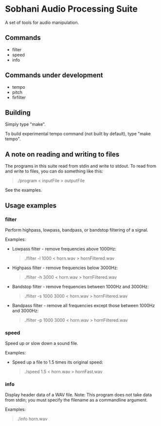 # Sobhani Audio Processing Suite
A set of tools for audio manipulation. 

## Commands
* filter
* speed
* info

## Commands under development
* tempo
* pitch
* firfilter

## Building

Simply type "make".

To build experimental tempo command (not built by default), type "make tempo".

## A note on reading and writing to files

The programs in this suite read from stdin and write to stdout. To read from and write to files, you can do something like this:

>./program < inputFile > outputFile

See the examples.

## Usage examples

### filter

Perform highpass, lowpass, bandpass, or bandstop filtering of a signal.

Examples:

* Lowpass filter - remove frequencies above 1000Hz:

  >./filter -l 1000 < horn.wav > hornFiltered.wav
  
* Highpass filter - remove frequencies below 3000Hz:

  >./filter -h 3000 < horn.wav > hornFiltered.wav

* Bandstop filter - remove frequencies between 1000Hz and 3000Hz:

  >./filter -s 1000 3000 < horn.wav > hornFiltered.wav

* Bandpass filter - remove all frequencies except those between 1000Hz and 3000Hz:

  >./filter -p 1000 3000 < horn.wav > hornFiltered.wav

### speed

Speed up or slow down a sound file.

Examples:

* Speed up a file to 1.5 times its original speed:

  >./speed 1.5 < horn.wav > hornFast.wav

### info

Display header data of a WAV file. Note: This program does not take data from stdin; you must specify the filename as a commandline argument.

Examples:

  >./info horn.wav

